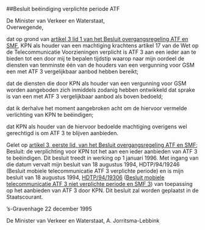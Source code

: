 <meta http-equiv='Content-Type' content='text/html; charset=utf-8' />

##Besluit beëindiging verplichte periode ATF 

De Minister van Verkeer en Waterstaat,  
Overwegende,

dat op grond van [artikel 3 lid 1 van het Besluit overgangsregeling ATF en SMF](../../../../../../../AMvB/besluit/overgangsregeling/atf/en/smf/BWBR0006858/README.md), KPN als houder van een machtiging krachtens artikel 17 van de Wet op de Telecommunicatie Voorzieningen verplicht is ATF 3 aan een ieder aan te bieden tot een door mij te bepalen tijdstip waarop naar mijn oordeel de diensten van tenminste één van de houders van een vergunning voor GSM een met ATF 3 vergelijkbaar aanbod hebben bereikt;

dat de diensten die door KPN als houder van een vergunning voor GSM worden aangeboden zich inmiddels zodanig hebben ontwikkeld dat sprake is van een met ATF 3 vergelijkbaar aanbod als boven bedoeld;

dat ik derhalve het moment aangebroken acht om de hiervoor vermelde verlichting van KPN te beëindigen;

dat KPN als houder van de hiervoor bedoelde machtiging overigens wel gerechtigd is om ATF 3 te blijven aanbieden.

Gelet op [artikel 3, eerste lid, van het Besluit overgangsregeling ATF en SMF](../../../../../../../AMvB/besluit/overgangsregeling/atf/en/smf/BWBR0006858/README.md);
Besluit:    de verplichting voor KPN tot het aan een ieder aanbieden van ATF 3 te beëindigen. Dit besluit treedt in werking op 1 januari 1996. Met ingang van die datum vervalt mijn besluit van 18 augustus 1994, HDTP/94/19246 (Besluit mobiele telecommunicatie ATF 3 verplichte periode) en is mijn besluit van 18 augustus 1994, [HDTP/94/19306](../../../../../../../ministeriele-regeling/besluit/mobiele/telecommunicatie/atf/3/niet/verplichte/periode/en/smf/3/BWBR0006874/README.md) ([Besluit mobiele telecommunicatie ATF 3 niet verplichte periode en SMF 3](../../../../../../../ministeriele-regeling/besluit/mobiele/telecommunicatie/atf/3/niet/verplichte/periode/en/smf/3/BWBR0006874/README.md)) van toepassing op het aanbieden van ATF 3 door KPN.     Dit besluit zal worden geplaatst in de Staatscourant.   

’s-Gravenhage 
22 december 1995    

De 
Minister van Verkeer en Waterstaat, 
A. Jorritsma-Lebbink      
